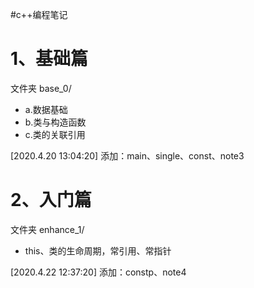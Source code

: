 #c++编程笔记  


1、基础篇
====
文件夹 base_0/
- a.数据基础
- b.类与构造函数
- c.类的关联引用  

[2020.4.20 13:04:20] 添加：main、single、const、note3

2、入门篇
====
文件夹 enhance_1/
- this、类的生命周期，常引用、常指针

[2020.4.22 12:37:20] 添加：constp、note4